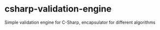 # csharp-validation-engine
Simple validation engine for C-Sharp, encapsulator for different algorithms
